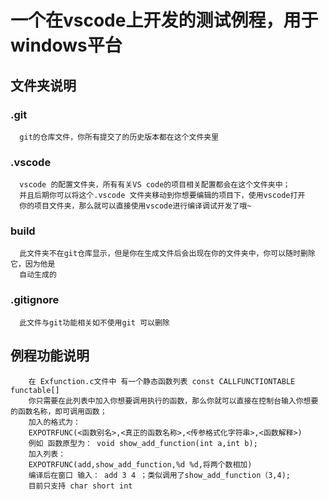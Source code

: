 # 一个在vscode上开发的测试例程，用于windows平台
##   文件夹说明

###   .git
      git的仓库文件，你所有提交了的历史版本都在这个文件夹里
###   .vscode
      vscode 的配置文件夹，所有有关VS code的项目相关配置都会在这个文件夹中；
      并且后期你可以将这个.vscode 文件夹移动到你想要编辑的项目下，使用vscode打开
      你的项目文件夹，那么就可以直接使用vscode进行编译调试开发了哦~
###   build
      此文件夹不在git仓库显示，但是你在生成文件后会出现在你的文件夹中，你可以随时删除它，因为他是
      自动生成的
###   .gitignore
      此文件与git功能相关如不使用git 可以删除
##   例程功能说明
        在 Exfunction.c文件中 有一个静态函数列表 const CALLFUNCTIONTABLE functable[]
        你只需要在此列表中加入你想要调用执行的函数，那么你就可以直接在控制台输入你想要的函数名称，即可调用函数；
        加入的格式为：
        EXPOTRFUNC(<函数别名>,<真正的函数名称>,<传参格式化字符串>,<函数解释>)
        例如 函数原型为： void show_add_function(int a,int b);
        加入列表：
        EXPOTRFUNC(add,show_add_function,%d %d,将两个数相加)
        编译后在窗口 输入： add 3 4 ；类似调用了show_add_function（3,4);
        目前只支持 char short int 


